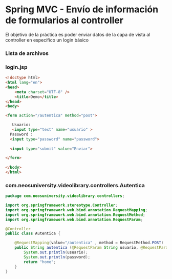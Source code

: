 # Spring MVC -  Envío de información de formularios al controller

El objetivo de la práctica es poder enviar datos de la capa de vista al controller en específico un login básico

### Lista de archivos
### login.jsp

``` html
<!doctype html>
<html lang="en">
<head>
	<meta charset="UTF-8" />
	<title>Demo</title>
</head>
<body>

<form action="/autentica" method="post">

   Usuario: 
   <input type="text" name="usuario" >
  Password :
  <input type="password" name="password"> 
  
  <input type="submit" value="Enviar">

</form>
	
</body>
</html>

```

### com.neosuniversity.videolibrary.controllers.Autentica

``` java
package com.neosuniversity.videolibrary.controllers;

import org.springframework.stereotype.Controller;
import org.springframework.web.bind.annotation.RequestMapping;
import org.springframework.web.bind.annotation.RequestMethod;
import org.springframework.web.bind.annotation.RequestParam;

@Controller
public class Autentica {

	@RequestMapping(value="/autentica" , method = RequestMethod.POST)
	public String autentica (@RequestParam String usuario, @RequestParam String password) {
		System.out.println(usuario);
		System.out.println(password);
		return "home";
	}
}

```


